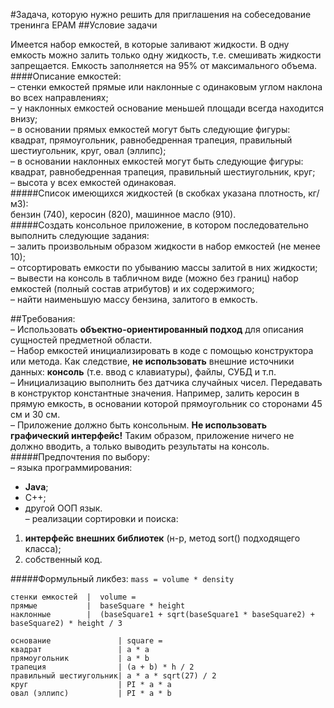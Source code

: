 ﻿#Задача, которую нужно решить для приглашения на собеседование тренинга EPAM
##Условие задачи

Имеется набор емкостей, в которые заливают жидкости. В одну емкость 
можно залить только одну жидкость, т.е. смешивать жидкости запрещается. 
Емкость заполняется на 95% от максимального объема.  
####Описание емкостей:  
– стенки емкостей прямые или наклонные с одинаковым углом наклона 
во всех направлениях;  
– у наклонных емкостей основание меньшей площади всегда находится 
внизу;  
– в основании прямых емкостей могут быть следующие фигуры: 
квадрат, прямоугольник, равнобедренная трапеция, правильный 
шестиугольник, круг, овал (эллипс);  
– в основании наклонных емкостей могут быть следующие фигуры: 
квадрат, равнобедренная трапеция, правильный шестиугольник, круг;  
– высота у всех емкостей одинаковая.  
#####Список имеющихся жидкостей (в скобках указана плотность, кг/м3):  
бензин (740), керосин (820), машинное масло (910).  
#####Создать консольное приложение, в котором последовательно выполнить 
следующие задания:  
– залить произвольным образом жидкости в набор емкостей (не менее 
10);  
– отсортировать емкости по убыванию массы залитой в них жидкости;  
– вывести на консоль в табличном виде (можно без границ) набор 
емкостей (полный состав атрибутов) и их содержимого;  
– найти наименьшую массу бензина, залитого в емкость.  

##Требования:  
– Использовать **объектно-ориентированный подход** для описания 
сущностей предметной области.  
– Набор емкостей инициализировать в коде с помощью конструктора 
или метода. Как следствие, **не использовать** внешние источники данных: 
**консоль** (т.е. ввод с клавиатуры), файлы, СУБД и т.п.  
– Инициализацию выполнить без датчика случайных чисел. Передавать 
в конструктор константные значения. Например, залить керосин в прямую 
емкость, в основании которой прямоугольник со сторонами 45 см и 30 см.  
– Приложение должно быть консольным. **Не использовать графический 
интерфейс!** Таким образом, приложение ничего не должно вводить, а только 
выводить результаты на консоль.  
#####Предпочтения по выбору:  
– языка программирования:  
  * **Java**;  
  * C++;  
  * другой ООП язык.   
– реализации сортировки и поиска: 
  1) **интерфейс внешних библиотек**  (н-р, метод sort() подходящего класса); 
  2) собственный код.  

#####Формульный ликбез:
`mass = volume * density`

```
стенки емкостей  |  volume = 
прямые           |  baseSquare * height
наклонные        |  (baseSquare1 + sqrt(baseSquare1 * baseSquare2) + baseSquare2) * height / 3
```

```
основание               | square = 
квадрат                 | a * a
прямоугольник           | a * b
трапеция                | (a + b) * h / 2
правильный шестиугольник| a * a * sqrt(27) / 2
круг                    | PI * a * a
овал (эллипс)           | PI * a * b
